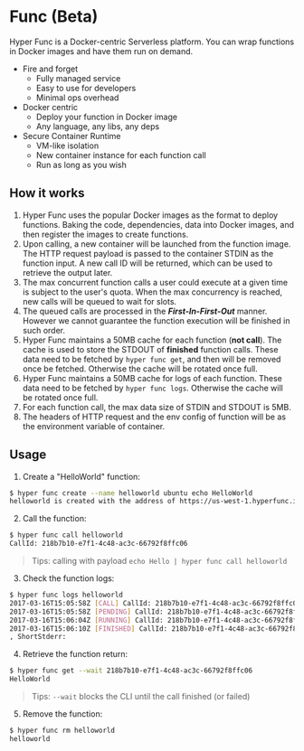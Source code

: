 # Func (Beta)

Hyper Func is a Docker-centric Serverless platform. You can wrap functions in Docker images and have them run on demand.

- Fire and forget
	- Fully managed service
    - Easy to use for developers
    - Minimal ops overhead
- Docker centric
	- Deploy your function in Docker image
	- Any language, any libs, any deps
- Secure Container Runtime
	- VM-like isolation
	- New container instance for each function call
	- Run as long as you wish

## How it works

1. Hyper Func uses the popular Docker images as the format to deploy functions. Baking the code, dependencies, data into Docker images, and then register the images to create functions.
2. Upon calling, a new container will be launched from the function image. The HTTP request payload is passed to the container STDIN as the function input. A new call ID will be returned, which can be used to retrieve the output later.
3. The max concurrent function calls a user could execute at a given time is subject to the user's quota. When the max concurrency is reached, new calls will be queued to wait for slots.
4. The queued calls are processed in the ***First-In-First-Out*** manner. However we cannot guarantee the function execution will be finished in such order.
5. Hyper Func maintains a 50MB cache for each function (**not call**). The cache is used to store the STDOUT of **finished** function calls. These data need to be fetched by `hyper func get`, and then will be removed once be fetched. Otherwise the cache will be rotated once full.
6. Hyper Func maintains a 50MB cache for logs of each function. These data need to be fetched by `hyper func logs`. Otherwise the cache will be rotated once full.
7. For each function call, the max data size of STDIN and STDOUT is 5MB.
8. The headers of HTTP request and the env config of function will be as the environment variable of container.

## Usage

1. Create a "HelloWorld" function:
``` bash
$ hyper func create --name helloworld ubuntu echo HelloWorld
helloworld is created with the address of https://us-west-1.hyperfunc.io/call/helloworld/e62c014e-386c-42ea-8d07-41d44e98cc3d
```

2. Call the function:
``` bash
$ hyper func call helloworld
CallId: 218b7b10-e7f1-4c48-ac3c-66792f8ffc06
```
> Tips: calling with payload `echo Hello | hyper func call helloworld`

3. Check the function logs:
``` bash
$ hyper func logs helloworld
2017-03-16T15:05:58Z [CALL] CallId: 218b7b10-e7f1-4c48-ac3c-66792f8ffc06, ShortStdin: 
2017-03-16T15:05:58Z [PENDING] CallId: 218b7b10-e7f1-4c48-ac3c-66792f8ffc06
2017-03-16T15:06:04Z [RUNNING] CallId: 218b7b10-e7f1-4c48-ac3c-66792f8ffc06
2017-03-16T15:06:10Z [FINISHED] CallId: 218b7b10-e7f1-4c48-ac3c-66792f8ffc06, ShortStdout: HelloWorld
, ShortStderr: 
```

4. Retrieve the function return:
``` bash
$ hyper func get --wait 218b7b10-e7f1-4c48-ac3c-66792f8ffc06
HelloWorld
```
> Tips: `--wait` blocks the CLI until the call finished (or failed)

5. Remove the function:
``` bash
$ hyper func rm helloworld
helloworld
```
